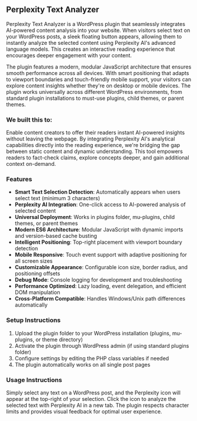 ## Perplexity Text Analyzer

Perplexity Text Analyzer is a WordPress plugin that seamlessly integrates AI-powered content analysis into your website. When visitors select text on your WordPress posts, a sleek floating button appears, allowing them to instantly analyze the selected content using Perplexity AI's advanced language models. This creates an interactive reading experience that encourages deeper engagement with your content.

The plugin features a modern, modular JavaScript architecture that ensures smooth performance across all devices. With smart positioning that adapts to viewport boundaries and touch-friendly mobile support, your visitors can explore content insights whether they're on desktop or mobile devices. The plugin works universally across different WordPress environments, from standard plugin installations to must-use plugins, child themes, or parent themes.

### We built this to:

Enable content creators to offer their readers instant AI-powered insights without leaving the webpage. By integrating Perplexity AI's analytical capabilities directly into the reading experience, we're bridging the gap between static content and dynamic understanding. This tool empowers readers to fact-check claims, explore concepts deeper, and gain additional context on-demand.

### Features

- **Smart Text Selection Detection**: Automatically appears when users select text (minimum 3 characters)
- **Perplexity AI Integration**: One-click access to AI-powered analysis of selected content
- **Universal Deployment**: Works in plugins folder, mu-plugins, child themes, or parent themes
- **Modern ES6 Architecture**: Modular JavaScript with dynamic imports and version-based cache busting
- **Intelligent Positioning**: Top-right placement with viewport boundary detection
- **Mobile Responsive**: Touch event support with adaptive positioning for all screen sizes
- **Customizable Appearance**: Configurable icon size, border radius, and positioning offsets
- **Debug Mode**: Console logging for development and troubleshooting
- **Performance Optimized**: Lazy loading, event delegation, and efficient DOM manipulation
- **Cross-Platform Compatible**: Handles Windows/Unix path differences automatically

### Setup Instructions

1. Upload the plugin folder to your WordPress installation (plugins, mu-plugins, or theme directory)
2. Activate the plugin through WordPress admin (if using standard plugins folder)
3. Configure settings by editing the PHP class variables if needed
4. The plugin automatically works on all single post pages

### Usage Instructions

Simply select any text on a WordPress post, and the Perplexity icon will appear at the top-right of your selection. Click the icon to analyze the selected text with Perplexity AI in a new tab. The plugin respects character limits and provides visual feedback for optimal user experience.